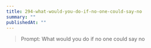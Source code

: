 ```yaml
---
title: 294-what-would-you-do-if-no-one-could-say-no
summary: ""
publishedAt: ""
---
```


> Prompt: What would you do if no one could say no

